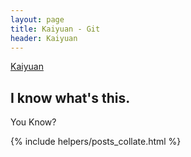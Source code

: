 ```yaml
---
layout: page
title: Kaiyuan - Git
header: Kaiyuan
---
```


[Kaiyuan](http://boxks.com "Boxks.com")

## I know what's this. 

You Know?


{% include helpers/posts_collate.html %}
